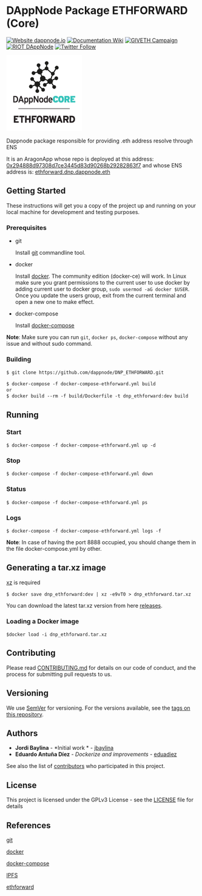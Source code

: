 # DAppNode Package ETHFORWARD (Core)

[![Website dappnode.io](https://img.shields.io/badge/Website-dappnode.io-brightgreen.svg)](https://dappnode.io/)
[![Documentation Wiki](https://img.shields.io/badge/Documentation-Wiki-brightgreen.svg)](https://github.com/dappnode/DAppNode/wiki)
[![GIVETH Campaign](https://img.shields.io/badge/GIVETH-Campaign-1e083c.svg)](https://alpha.giveth.io/campaigns/OcKJryNwjeidMXi9)
[![RIOT DAppNode](https://img.shields.io/badge/RIOT-DAppNode-blue.svg)](https://riot.im/app/#/room/#DAppNode:matrix.org)
[![Twitter Follow](https://img.shields.io/twitter/follow/espadrine.svg?style=social&label=Follow)](https://twitter.com/DAppNODE?lang=es)

<p align="left">
  <img src="ETHFORWARD-min.png" width="200"/>
</p>

Dappnode package responsible for providing .eth address resolve through ENS

It is an AragonApp whose repo is deployed at this address: [0x294888d97308d7ce3445d83d90268b29282863f7](https://etherscan.io/address/0x294888d97308d7ce3445d83d90268b29282863f7) and whose ENS address is: [ethforward.dnp.dappnode.eth](https://etherscan.io/enslookup?q=ethforward.dnp.dappnode.eth)


## Getting Started

These instructions will get you a copy of the project up and running on your local machine for development and testing purposes.

### Prerequisites

- git

   Install [git](https://git-scm.com/book/en/v2/Getting-Started-Installing-Git) commandline tool.

- docker

   Install [docker](https://docs.docker.com/engine/installation). The community edition (docker-ce) will work. In Linux make sure you grant permissions to the current user to use docker by adding current user to docker group, `sudo usermod -aG docker $USER`. Once you update the users group, exit from the current terminal and open a new one to make effect.

- docker-compose

   Install [docker-compose](https://docs.docker.com/compose/install)
   
**Note**: Make sure you can run `git`, `docker ps`, `docker-compose` without any issue and without sudo command.

### Building

```
$ git clone https://github.com/dappnode/DNP_ETHFORWARD.git
```

```
$ docker-compose -f docker-compose-ethforward.yml build
or 
$ docker build --rm -f build/Dockerfile -t dnp_ethforward:dev build 
```

## Running

### Start
```
$ docker-compose -f docker-compose-ethforward.yml up -d
```
### Stop
```
$ docker-compose -f docker-compose-ethforward.yml down
```
### Status
```
$ docker-compose -f docker-compose-ethforward.yml ps
```
### Logs
```
$ docker-compose -f docker-compose-ethforward.yml logs -f
```

**Note**: In case of having the port 8888 occupied, you should change them in the file docker-compose.yml by other.

## Generating a tar.xz image

[xz](https://tukaani.org/xz/) is required 

```
$ docker save dnp_ethforward:dev | xz -e9vT0 > dnp_ethforward.tar.xz
```

You can download the latest tar.xz version from here [releases](https://github.com/dappnode/DNP_ETHFORWARD/releases).

### Loading a Docker image

```
$docker load -i dnp_ethforward.tar.xz
```

## Contributing

Please read [CONTRIBUTING.md](https://github.com/dappnode/DAppNode/blob/master/CONTRIBUTING.md) for details on our code of conduct, and the process for submitting pull requests to us.

## Versioning

We use [SemVer](http://semver.org/) for versioning. For the versions available, see the [tags on this repository](https://github.com/dappnode/DNP_ETHFORWARD/tags). 

## Authors

* **Jordi Baylina** - *Initial work * - [jbaylina](https://github.com/jbaylina)
* **Eduardo Antuña Díez** - *Dockerize and improvements* - [eduadiez](https://github.com/eduadiez)

See also the list of [contributors](https://github.com/dappnode/DNP_ETHFORWARD/contributors) who participated in this project.

## License

This project is licensed under the GPLv3 License - see the [LICENSE](LICENSE) file for details

## References

[git](https://git-scm.com/)

[docker](https://www.docker.com/)

[docker-compose](https://docs.docker.com/compose/)

[IPFS](https://ipfs.io/)

[ethforward](https://github.com/jbaylina/ethforward)


